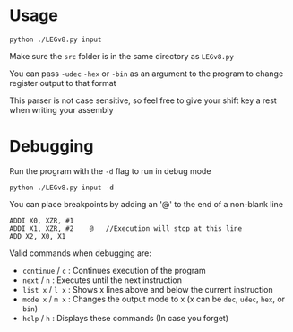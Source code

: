# Usage

```
python ./LEGv8.py input
```

Make sure the ```src``` folder is in the same directory as ```LEGv8.py```

You can pass ```-udec``` ```-hex``` or ```-bin``` as an argument to the program to change register output to that format

This parser is not case sensitive, so feel free to give your shift key a rest when writing your assembly

# Debugging

Run the program with the ```-d``` flag to run in debug mode

```
python ./LEGv8.py input -d
```

You can place breakpoints by adding an '@' to the end of a non-blank line

```
ADDI X0, XZR, #1
ADDI X1, XZR, #2    @   //Execution will stop at this line
ADD X2, X0, X1
```

Valid commands when debugging are:

- ```continue``` / ```c``` : Continues execution of the program 
- ```next``` / ```n``` : Executes until the next instruction
- ```list x``` / ```l x``` : Shows x lines above and below the current instruction
- ```mode x``` / ```m x``` : Changes the output mode to x (x can  be ```dec```, ```udec```, ```hex```, or ```bin```)
- ```help``` / ```h``` : Displays these commands (In case you forget)
